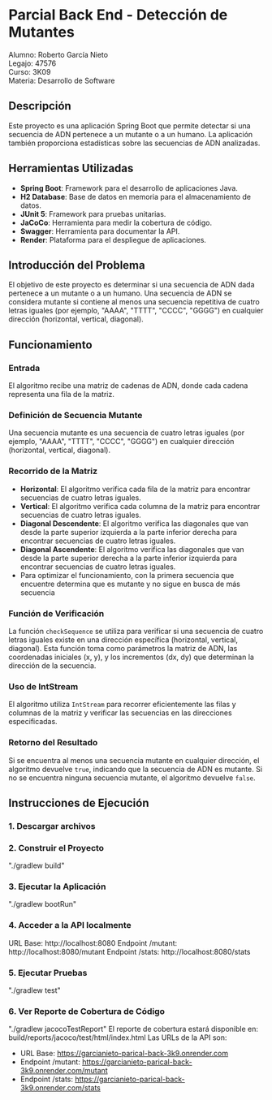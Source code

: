 # Parcial Back End - Detección de Mutantes

Alumno: Roberto García Nieto  
Legajo: 47576  
Curso: 3K09  
Materia: Desarrollo de Software

## Descripción

Este proyecto es una aplicación Spring Boot que permite detectar si una secuencia de ADN pertenece a un mutante o a un humano. La aplicación también proporciona estadísticas sobre las secuencias de ADN analizadas.

## Herramientas Utilizadas

- **Spring Boot**: Framework para el desarrollo de aplicaciones Java.
- **H2 Database**: Base de datos en memoria para el almacenamiento de datos.
- **JUnit 5**: Framework para pruebas unitarias.
- **JaCoCo**: Herramienta para medir la cobertura de código.
- **Swagger**: Herramienta para documentar la API.
- **Render**: Plataforma para el despliegue de aplicaciones.

## Introducción del Problema

El objetivo de este proyecto es determinar si una secuencia de ADN dada pertenece a un mutante o a un humano. Una secuencia de ADN se considera mutante si contiene al menos una secuencia repetitiva de cuatro letras iguales (por ejemplo, "AAAA", "TTTT", "CCCC", "GGGG") en cualquier dirección (horizontal, vertical, diagonal).

## Funcionamiento

### Entrada

El algoritmo recibe una matriz de cadenas de ADN, donde cada cadena representa una fila de la matriz.

### Definición de Secuencia Mutante

Una secuencia mutante es una secuencia de cuatro letras iguales (por ejemplo, "AAAA", "TTTT", "CCCC", "GGGG") en cualquier dirección (horizontal, vertical, diagonal).

### Recorrido de la Matriz

- **Horizontal**: El algoritmo verifica cada fila de la matriz para encontrar secuencias de cuatro letras iguales.
- **Vertical**: El algoritmo verifica cada columna de la matriz para encontrar secuencias de cuatro letras iguales.
- **Diagonal Descendente**: El algoritmo verifica las diagonales que van desde la parte superior izquierda a la parte inferior derecha para encontrar secuencias de cuatro letras iguales.
- **Diagonal Ascendente**: El algoritmo verifica las diagonales que van desde la parte superior derecha a la parte inferior izquierda para encontrar secuencias de cuatro letras iguales.
- Para optimizar el funcionamiento, con la primera secuencia que encuentre determina que es mutante y no sigue en busca de más secuencia

### Función de Verificación

La función `checkSequence` se utiliza para verificar si una secuencia de cuatro letras iguales existe en una dirección específica (horizontal, vertical, diagonal). Esta función toma como parámetros la matriz de ADN, las coordenadas iniciales (x, y), y los incrementos (dx, dy) que determinan la dirección de la secuencia.

### Uso de IntStream

El algoritmo utiliza `IntStream` para recorrer eficientemente las filas y columnas de la matriz y verificar las secuencias en las direcciones especificadas.

### Retorno del Resultado

Si se encuentra al menos una secuencia mutante en cualquier dirección, el algoritmo devuelve `true`, indicando que la secuencia de ADN es mutante. Si no se encuentra ninguna secuencia mutante, el algoritmo devuelve `false`.

## Instrucciones de Ejecución

### 1. Descargar archivos
### 2. Construir el Proyecto
  "./gradlew build"
### 3. Ejecutar la Aplicación
  "./gradlew bootRun"
### 4. Acceder a la API localmente
  URL Base: http://localhost:8080
  Endpoint /mutant: http://localhost:8080/mutant
  Endpoint /stats: http://localhost:8080/stats
### 5. Ejecutar Pruebas
  "./gradlew test"
### 6. Ver Reporte de Cobertura de Código
  "./gradlew jacocoTestReport"
  El reporte de cobertura estará disponible en: build/reports/jacoco/test/html/index.html
  Las URLs de la API son:
  - URL Base: https://garcianieto-parical-back-3k9.onrender.com
  - Endpoint /mutant: https://garcianieto-parical-back-3k9.onrender.com/mutant
  - Endpoint /stats: https://garcianieto-parical-back-3k9.onrender.com/stats
